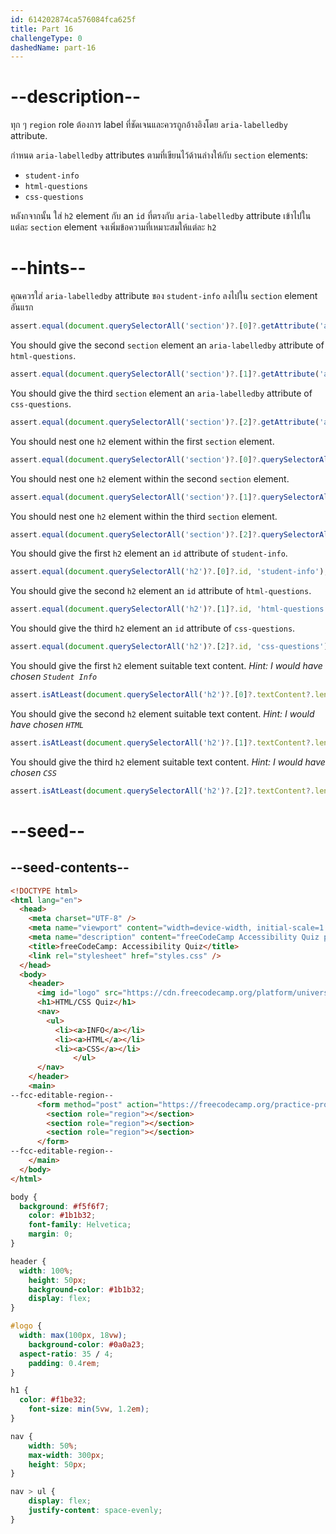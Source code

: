 ```yaml
---
id: 614202874ca576084fca625f
title: Part 16
challengeType: 0
dashedName: part-16
---
```


# --description--

ทุก ๆ `region` role ต้องการ label ที่ชัดเจนและควรถูกอ้างอิงโดย `aria-labelledby` attribute.

กำหนด `aria-labelledby` attributes ตามที่เขียนไว้ด้านล่างให้กับ `section` elements:

- `student-info`
- `html-questions`
- `css-questions`

หลังกจากนั้น ใส่ `h2` element กับ an `id` ที่ตรงกับ `aria-labelledby` attribute เข้าไปในแต่ละ `section` element
จงเพิ่มข้อความที่เหมาะสมให้แต่ละ `h2`

# --hints--

คุณควรใส่ `aria-labelledby` attribute ของ `student-info` ลงไปใน `section` element อันแรก

```js
assert.equal(document.querySelectorAll('section')?.[0]?.getAttribute('aria-labelledby'), 'student-info');
```

You should give the second `section` element an `aria-labelledby` attribute of `html-questions`.

```js
assert.equal(document.querySelectorAll('section')?.[1]?.getAttribute('aria-labelledby'), 'html-questions');
```

You should give the third `section` element an `aria-labelledby` attribute of `css-questions`.

```js
assert.equal(document.querySelectorAll('section')?.[2]?.getAttribute('aria-labelledby'), 'css-questions');
```

You should nest one `h2` element within the first `section` element.

```js
assert.equal(document.querySelectorAll('section')?.[0]?.querySelectorAll('h2')?.length, 1);
```

You should nest one `h2` element within the second `section` element.

```js
assert.equal(document.querySelectorAll('section')?.[1]?.querySelectorAll('h2')?.length, 1);
```

You should nest one `h2` element within the third `section` element.

```js
assert.equal(document.querySelectorAll('section')?.[2]?.querySelectorAll('h2')?.length, 1);
```

You should give the first `h2` element an `id` attribute of `student-info`.

```js
assert.equal(document.querySelectorAll('h2')?.[0]?.id, 'student-info');
```

You should give the second `h2` element an `id` attribute of `html-questions`.

```js
assert.equal(document.querySelectorAll('h2')?.[1]?.id, 'html-questions');
```

You should give the third `h2` element an `id` attribute of `css-questions`.

```js
assert.equal(document.querySelectorAll('h2')?.[2]?.id, 'css-questions');
```

You should give the first `h2` element suitable text content. _Hint: I would have chosen `Student Info`_

```js
assert.isAtLeast(document.querySelectorAll('h2')?.[0]?.textContent?.length, 1);
```

You should give the second `h2` element suitable text content. _Hint: I would have chosen `HTML`_

```js
assert.isAtLeast(document.querySelectorAll('h2')?.[1]?.textContent?.length, 1);
```

You should give the third `h2` element suitable text content. _Hint: I would have chosen `CSS`_

```js
assert.isAtLeast(document.querySelectorAll('h2')?.[2]?.textContent?.length, 1);
```

# --seed--

## --seed-contents--

```html
<!DOCTYPE html>
<html lang="en">
  <head>
    <meta charset="UTF-8" />
    <meta name="viewport" content="width=device-width, initial-scale=1.0" />
    <meta name="description" content="freeCodeCamp Accessibility Quiz practice project" />
    <title>freeCodeCamp: Accessibility Quiz</title>
    <link rel="stylesheet" href="styles.css" />
  </head>
  <body>
    <header>
      <img id="logo" src="https://cdn.freecodecamp.org/platform/universal/fcc_primary.svg">
      <h1>HTML/CSS Quiz</h1>
      <nav>
        <ul>
          <li><a>INFO</a></li>
          <li><a>HTML</a></li>
          <li><a>CSS</a></li>
			  </ul>
      </nav>
    </header>
    <main>
--fcc-editable-region--
      <form method="post" action="https://freecodecamp.org/practice-project/accessibility-quiz">
        <section role="region"></section>
        <section role="region"></section>
        <section role="region"></section>
      </form>
--fcc-editable-region--
    </main>
  </body>
</html>

```

```css
body {
  background: #f5f6f7;
	color: #1b1b32;
	font-family: Helvetica;
	margin: 0;
}

header {
  width: 100%;
	height: 50px;
	background-color: #1b1b32;
	display: flex;
}

#logo {
  width: max(100px, 18vw);
	background-color: #0a0a23;
  aspect-ratio: 35 / 4;
	padding: 0.4rem;
}

h1 {
  color: #f1be32;
	font-size: min(5vw, 1.2em);
}

nav {
	width: 50%;
	max-width: 300px;
	height: 50px;
}

nav > ul {
	display: flex;
	justify-content: space-evenly;
}
```

